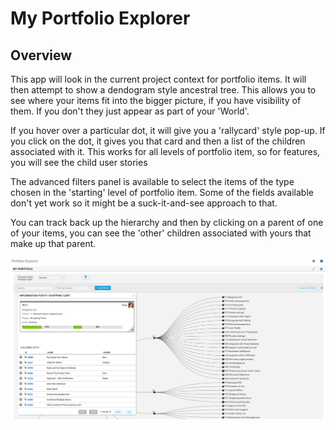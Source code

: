 My Portfolio Explorer
=========================

## Overview
This app will look in the current project context for portfolio items. It will then attempt to show a dendogram style ancestral tree. This allows you to see where your items fit into the bigger picture, if you have visibility of them. 
If you don't they just appear as part of your 'World'.

If you hover over a particular dot, it will give you a 'rallycard' style pop-up. If you click on the dot, it gives you that card and then a list of the children associated with it. This works for all levels of portfolio item, so for features, 
you will see the child user stories

The advanced filters panel is available to select the items of the type chosen in the 'starting' level of portfolio item. Some of the fields available don't yet work so it might be a suck-it-and-see approach to that.

You can track back up the hierarchy and then by clicking on a parent of one of your items, you can see the 'other' children associated with yours that make up that parent.

![alt text](https://github.com/nikantonelli/Dendrogram/blob/master/Images/overview.png)
